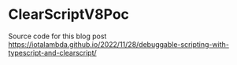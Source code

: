 # ClearScriptV8Poc

Source code for this blog post https://iotalambda.github.io/2022/11/28/debuggable-scripting-with-typescript-and-clearscript/
